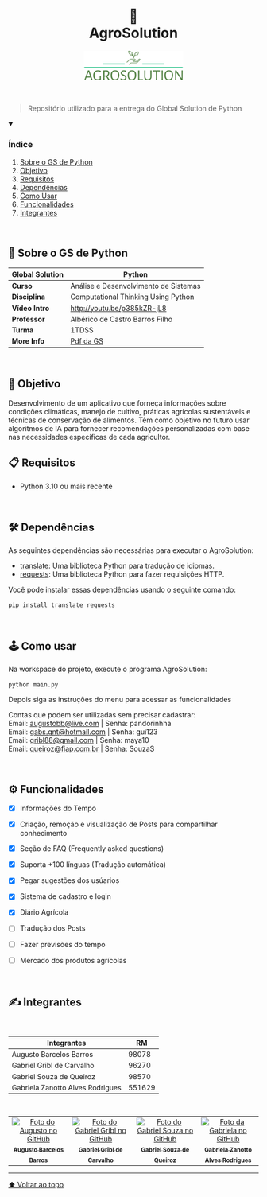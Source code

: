  <h1 align="center">
🌾<br>AgroSolution
</h1>
 
<p align="center">
<img src="./GFX/logo/logo.png" alt="exemplo imagem" width=200>
</p>
<br/>

> Repositório utilizado para a entrega do Global Solution de Python

<details open>
  <summary><h3><strong>Índice</strong></h3></summary>
  <ol>
    <li><a href="#sobre">Sobre o GS de Python</a></li>
    <li><a href="#Objetivo">Objetivo</a></li>
    <li><a href="#requisitos">Requisitos</a></li>
    <li><a href="#dependencias">Dependências</a></li>
    <li><a href="#como-usar">Como Usar</a></li>
    <li><a href="#funcionalidades">Funcionalidades</a></li>
    <li><a href="#autores">Integrantes</a></li>
  </ol>
</details>

<br>

<h2 name="sobre">📖 Sobre o GS de Python</h2>

|**Global Solution**| Python                                |
| ----------------  | ------------------------------------- |
| **Curso**         | Análise e Desenvolvimento de Sistemas |
| **Disciplina**    | Computational Thinking Using Python   |
| **Vídeo Intro**   | http://youtu.be/p385kZR-jL8           |
| **Professor**     | Albérico de Castro Barros Filho       |
| **Turma**         | 1TDSS                                 |
| **More Info**     | [Pdf da GS](GFX/gs.pdf)               |

<br>

<h2 name="objetivo">🎯 Objetivo</h2>
Desenvolvimento de um aplicativo que forneça informações sobre condições climáticas, manejo de cultivo, práticas agrícolas sustentáveis ​​e técnicas de conservação de alimentos. Têm como objetivo no futuro usar algoritmos de IA para fornecer recomendações personalizadas com base nas necessidades específicas de cada agricultor.

<br>

<h2 name="requisitos">📋 Requisitos</h2>

- Python 3.10 ou mais recente

<br>

<h2 name="dependencias">🛠️ Dependências</h2>

As seguintes dependências são necessárias para executar o AgroSolution:

- [translate](https://pypi.org/project/translate/): Uma biblioteca Python para tradução de idiomas.
- [requests](https://pypi.org/project/requests/): Uma biblioteca Python para fazer requisições HTTP.

Você pode instalar essas dependências usando o seguinte comando:
    
    pip install translate requests

<br>
<h2 name="como-usar">🕹️ Como usar</h2>

Na workspace do projeto, execute o programa AgroSolution:

    python main.py

Depois siga as instruções do menu para acessar as funcionalidades

Contas que podem ser utilizadas sem precisar cadastrar:<br>
Email: augustobb@live.com      | Senha: pandorinhha<br>
Email: gabs.gnt@hotmail.com    | Senha: gui123<br>
Email: gribl88@gmail.com       | Senha: maya10<br>
Email: queiroz@fiap.com.br     | Senha: SouzaS<br>

<br>
<h2 name="funcionalidades">⚙️ Funcionalidades</h2>

-   [x] Informações do Tempo
-   [x] Criação, remoção e visualização de Posts para compartilhar conhecimento
-   [x] Seção de FAQ (Frequently asked questions)
-   [x] Suporta +100 línguas (Tradução automática)
-   [x] Pegar sugestões dos usúarios
-   [x] Sistema de cadastro e login
-   [x] Diário Agrícola
-   [ ] Tradução dos Posts
-   [ ] Fazer previsões do tempo
-   [ ] Mercado dos produtos agrícolas


<br>
<h2 name="autores">✍️ Integrantes</h2>
<br>

| **Integrantes**                  | **RM** |
| -------------------------------- | ------ |
| Augusto Barcelos Barros          | 98078  |
| Gabriel Gribl de Carvalho        | 96270  |
| Gabriel Souza de Queiroz         | 98570  |
| Gabriela Zanotto Alves Rodrigues | 551629 |

<br>
<table>
  <tr>
    <td align="center">
      <a href="https://github.com/Asteriuz">
        <img src="https://avatars.githubusercontent.com/u/89879115?v=4" width="115px;" alt="Foto do Augusto no GitHub"/><br>
        <sub>
          <strong>Augusto Barcelos Barros</strong>
        </sub>
      </a>
    </td>
    <td align="center">
      <a href="https://github.com/gribl88">
        <img src="https://avatars.githubusercontent.com/u/126920453?v=4" width="115px;" alt="Foto do Gabriel Gribl no GitHub"/><br>
        <sub>
          <strong>Gabriel Gribl de Carvalho</strong>
        </sub>
      </a>
    </td>
    <td align="center">
      <a href="https://github.com/GabrielSouzaQ">
        <img src="https://avatars.githubusercontent.com/u/126726456?v=4" width="115px;" alt="Foto do Gabriel Souza no GitHub"/><br>
        <sub>
          <strong>Gabriel Souza de Queiroz</strong>
        </sub>
      </a>
    </td>
    <td align="center">
      <a href="https://github.com/GabsBecca">
        <img src="https://avatars.githubusercontent.com/u/126920756?v=4" width="115px;" alt="Foto da Gabriela no GitHub"/><br>
        <sub>
          <strong>Gabriela Zanotto Alves Rodrigues</strong>
        </sub>
      </a>
  </tr>
</table>

---

[⬆ Voltar ao topo](#AgroSolution)
